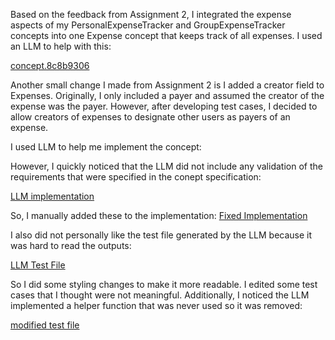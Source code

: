 Based on the feedback from Assignment 2, I  integrated the expense aspects of my PersonalExpenseTracker and GroupExpenseTracker concepts into one Expense concept that keeps track of all expenses. I used an LLM to help with this:

[concept.8c8b9306](../../../context/design/brainstorming/expense_concept_brainstorm.md/steps/concept.8c8b9306.md)

Another small change I made from Assignment 2 is I added a creator field to Expenses. Originally, I only included a payer and assumed the creator of the expense was the payer. However, after developing test cases, I decided to allow creators of expenses to designate other users as payers of an expense.

I used LLM to help me implement the concept:


 However, I quickly noticed that the LLM did not include any validation of the requirements that were specified in the conept specification:

 [LLM implementation](../../../context/design/concepts/Expense/implementation.md/steps/response.b69c987d.md)

  So, I manually added these to the implementation:
 [Fixed Implementation](../../../context/design/concepts/Expense/implementation.md/steps/_.79e37ee7.md)


 I also did not personally like the test file generated by the LLM because it was hard to read the outputs:

 [LLM Test File](../../../context/design/concepts/Expense/testing.md/steps/response.3c927e51.md)

 So I did some styling changes to make it more readable. I edited some test cases that I thought were not meaningful. Additionally, I noticed the LLM implemented a helper function that was never used so it was removed:

[modified test file](../../../context/design/concepts/Expense/testing.md/steps/_.68ae5135.md)
